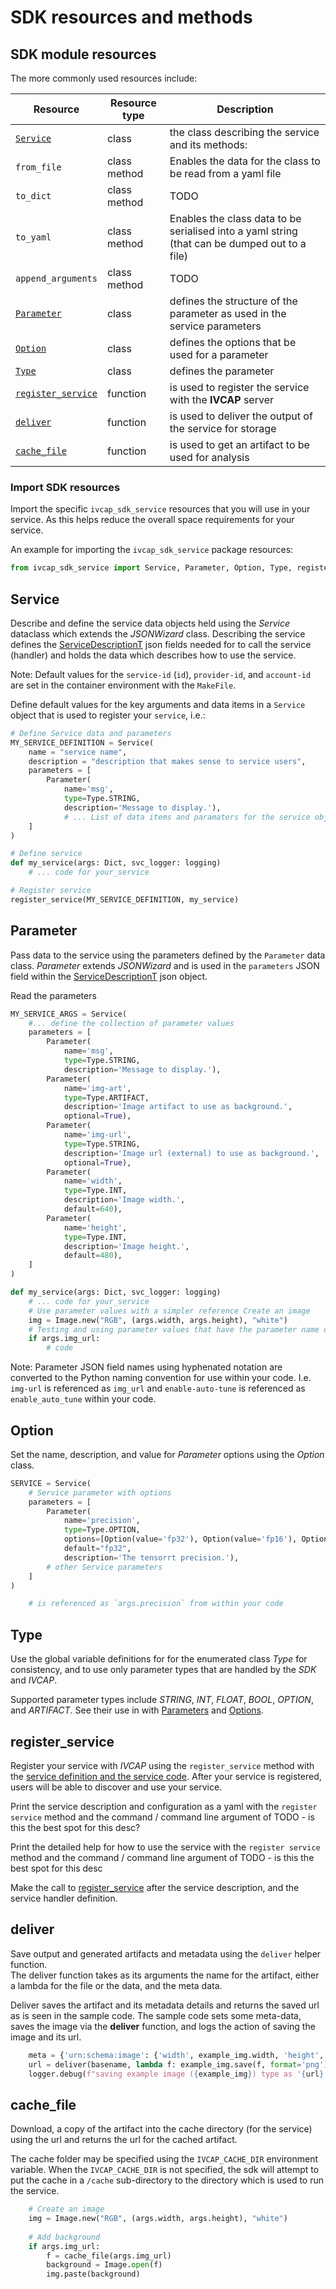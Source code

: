 # SDK resources and methods

## SDK module resources

The more commonly used resources include:

| Resource | Resource type | Description |
| --- | --- | --- |
| [`Service`](#service) | class | the class describing the service and its methods: |
|   `from_file` | class method | Enables the data for the class to be read from a yaml file |
|   `to_dict` | class method | TODO |
|   `to_yaml` | class method | Enables the class data to be serialised into a yaml string (that can be dumped out to a file) |
|   `append_arguments` | class method | TODO |
| [`Parameter`](#parameter) | class | defines the structure of the parameter as used in the service parameters |
| [`Option`](#option) | class | defines the options that be used for a parameter |
| [`Type`](#type) | class | defines the parameter | 
| [`register_service`](#register_service) | function | is used to register the service with the __IVCAP__ server |
| [`deliver`](#deliver) | function | is used to deliver the output of the service for storage |
| [`cache_file`](#cache_file) | function | is used to get an artifact to be used for analysis |

### Import SDK resources

Import the specific `ivcap_sdk_service` resources that you will use in your service.  As this helps reduce the overall space requirements for your service.

An example for importing the `ivcap_sdk_service` package resources:
``` python
from ivcap_sdk_service import Service, Parameter, Option, Type, register_service, deliver, cache_file
```
## Service

Describe and define the service data objects held using the _Service_ dataclass which extends the _JSONWizard_ class.  Describing the service defines the [ServiceDescriptionT]() json fields needed for to call the service (handler) and holds the data which describes how to use the service.

Note: Default values for the `service-id` (`id`), `provider-id`, and `account-id` are set in the container environment with the `MakeFile`.

Define default values for the key arguments and data items in a `Service` object that is used to register your `service`, i.e.:

```python
# Define Service data and parameters
MY_SERVICE_DEFINITION = Service(
    name = "service name",
    description = "description that makes sense to service users",
    parameters = [
        Parameter(
            name='msg', 
            type=Type.STRING, 
            description='Message to display.'),
            # ... List of data items and paramaters for the service object
    ]
)

# Define service 
def my_service(args: Dict, svc_logger: logging)
    # ... code for your_service

# Register service
register_service(MY_SERVICE_DEFINITION, my_service)
```

## Parameter

Pass data to the service using the parameters defined by the `Parameter` data class.
_Parameter_ extends _JSONWizard_ and is used in the `parameters` JSON field within the [ServiceDescriptionT]() json object.

Read the parameters 

```python
MY_SERVICE_ARGS = Service(
    #... define the collection of parameter values
    parameters = [
        Parameter(
            name='msg', 
            type=Type.STRING, 
            description='Message to display.'),
        Parameter(
            name='img-art', 
            type=Type.ARTIFACT, 
            description='Image artifact to use as background.',
            optional=True),
        Parameter(
            name='img-url', 
            type=Type.STRING, 
            description='Image url (external) to use as background.',
            optional=True),
        Parameter(
            name='width', 
            type=Type.INT, 
            description='Image width.',
            default=640),
        Parameter(
            name='height', 
            type=Type.INT, 
            description='Image height.',
            default=480),
    ]
)

def my_service(args: Dict, svc_logger: logging)
    # ... code for your_service
    # Use parameter values with a simpler reference Create an image
    img = Image.new("RGB", (args.width, args.height), "white")
    # Testing and using parameter values that have the parameter name de-hyphenated
    if args.img_url:
        # code
```

Note: Parameter JSON field names using hyphenated notation are converted to the Python naming convention for use within your code.
I.e. `img-url` is referenced as `img_url` and `enable-auto-tune` is referenced as `enable_auto_tune` within your code.

## Option

Set the name, description, and value for _Parameter_ options using the _Option_ class.

```python
SERVICE = Service(
    # Service parameter with options
    parameters = [
        Parameter(
            name='precision',
            type=Type.OPTION,
            options=[Option(value='fp32'), Option(value='fp16'), Option(value='int8')],
            default="fp32",
            description='The tensorrt precision.'),
        # other Service parameters
    ]
)

    # is referenced as `args.precision` from within your code

```

## Type

Use the global variable definitions for for the enumerated class _Type_ for consistency, and to use only parameter types that are handled by the _SDK_ and _IVCAP_.

Supported parameter types include _STRING_, _INT_, _FLOAT_, _BOOL_, _OPTION_, and _ARTIFACT_.
See their use in with [Parameters](#parameter) and [Options](#option).

## register_service

Register your service with _IVCAP_ using the `register_service` method with the [service definition and the service code](#service).  After your service is registered, users will be able to discover and use your service.

Print the service description and configuration as a yaml with the `register service` method and the command / command line argument of TODO - is this the best spot for this desc?

Print the detailed help for how to use the service with the `register service` method and the command / command line argument of TODO - is this the best spot for this desc

Make the call to [register_service](#service) after the service description, and the service handler definition.

## deliver

Save output and generated artifacts and metadata using the `deliver` helper function.  
The deliver function takes as its arguments the name for the artifact, either a lambda for the file or the data, and the meta data. 

Deliver saves the artifact and its metadata details and returns the saved url as is seen in the sample code.
The sample code sets some meta-data, saves the image via the __deliver__ function, and logs the action of saving the image and its url.

``` python
    meta = {'urn:schema:image': {'width', example_img.width, 'height', example_img.height}} # set/append meta-data
    url = deliver(basename, lambda f: example_img.save(f, format='png'), **meta) # lambda fn: example_img.save("img_name.png")) # fn, format='png'))
    logger.debug(f"saving example image ({example_img}) type as '{url}'") # log the image was saved

```

## cache_file

Download, a copy of the artifact into the cache directory (for the service) using the  url and returns the url for the cached artifact.

The cache folder may be specified using the `IVCAP_CACHE_DIR` environment variable.  When the `IVCAP_CACHE_DIR` is not specified, the sdk will attempt to put the cache in a `/cache` sub-directory to the directory which is used to run the service.

``` python
    # Create an image
    img = Image.new("RGB", (args.width, args.height), "white")
    
    # Add background
    if args.img_url:
        f = cache_file(args.img_url)
        background = Image.open(f)
        img.paste(background)

```

